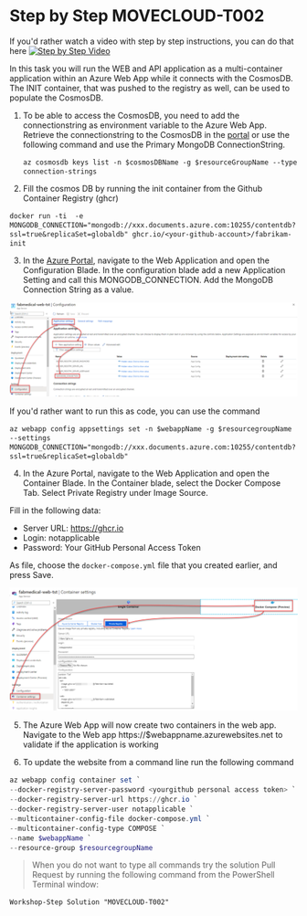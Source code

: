 # Step by Step MOVECLOUD-T002

If you'd rather watch a video with step by step instructions, you can do that here
[![Step by Step Video](https://img.youtube.com/vi/mKH21IgKUSc/0.jpg)](https://www.youtube.com/watch?v=mKH21IgKUSc)

In this task you will run the WEB and API application as a multi-container application within an Azure Web App while it connects with the CosmosDB. The INIT container, that was pushed to the registry as well, can be used to populate the CosmosDB. 

1. To be able to access the CosmosDB, you need to add the connectionstring as environment variable to the Azure Web App. Retrieve the connectionstring to the CosmosDB in the [portal](http://portal.azure.com/) or use the following command and use the Primary MongoDB ConnectionString.

    ```
    az cosmosdb keys list -n $cosmosDBName -g $resourceGroupName --type connection-strings
    ```

2. Fill the cosmos DB by running the init container from the Github Container Registry (ghcr)

```
docker run -ti  -e MONGODB_CONNECTION="mongodb://xxx.documents.azure.com:10255/contentdb?ssl=true&replicaSet=globaldb" ghcr.io/<your-github-account>/fabrikam-init

```
3. In the [Azure Portal](http://portal.azure.com/), navigate to the Web Application and open the Configuration Blade. In the configuration blade add a new Application Setting and call this MONGODB_CONNECTION. Add the MongoDB Connection String as a value.

![](/Assets/AppSetting.png)

If you'd rather want to run this as code, you can use the command

```
az webapp config appsettings set -n $webappName -g $resourcegroupName --settings MONGODB_CONNECTION="mongodb://xxx.documents.azure.com:10255/contentdb?ssl=true&replicaSet=globaldb"
```

4. In the Azure Portal, navigate to the Web Application and open the Container Blade. In the Container blade, select the Docker Compose Tab. Select Private Registry under Image Source. 

Fill in the following data:
* Server URL: https://ghcr.io
* Login: notapplicable
* Password: Your GitHub Personal Access Token

As file, choose the `docker-compose.yml` file that you created earlier, and press Save.

![](/Assets/containerblade.png)

5. The Azure Web App will now create two containers in the web app. Navigate to the Web app https://$webappname.azurewebsites.net to validate if the application is working

6. To update the website from a command line run the following command

```PowerShell
az webapp config container set `
--docker-registry-server-password <yourgithub personal access token> `
--docker-registry-server-url https://ghcr.io `
--docker-registry-server-user notapplicable `
--multicontainer-config-file docker-compose.yml `
--multicontainer-config-type COMPOSE `
--name $webappName `
--resource-group $resourcegroupName 
```

> When you do not want to type all commands try the solution Pull Request by running the following command from the PowerShell Terminal window:

```
Workshop-Step Solution "MOVECLOUD-T002"
```
